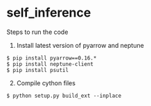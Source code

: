 # self_inference

Steps to run the code
1. Install latest version of pyarrow and neptune
```console
$ pip install pyarrow==0.16.*
$ pip install neptune-client
$ pip install psutil
```

2. Compile cython files
```console
$ python setup.py build_ext --inplace
```